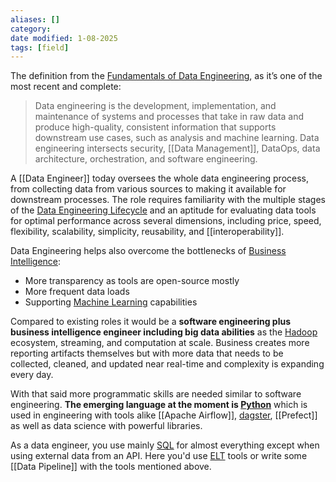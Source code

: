 ```yaml
---
aliases: []
category:
date modified: 1-08-2025
tags: [field]
---
```

The definition from the [Fundamentals of Data Engineering](https://www.oreilly.com/library/view/fundamentals-of-data/9781098108298/), as it’s one of the most recent and complete: 

> Data engineering is the development, implementation, and maintenance of systems and processes that take in raw data and produce high-quality, consistent information that supports downstream use cases, such as analysis and machine learning. Data engineering intersects security, [[Data Management]], DataOps, data architecture, orchestration, and software engineering.

A [[Data Engineer]] today oversees the whole data engineering process, from collecting data from various sources to making it available for downstream processes. The role requires familiarity with the multiple stages of the [Data Engineering Lifecycle](Data%20Lifecycle%20Management.md) and an aptitude for evaluating data tools for optimal performance across several dimensions, including price, speed, flexibility, scalability, simplicity, reusability, and [[interoperability]].

Data Engineering helps also overcome the bottlenecks of [Business Intelligence](term/business%20intelligence.md):
- More transparency as tools are open-source mostly
- More frequent data loads
- Supporting [Machine Learning](Machine%20Learning.md) capabilities 

Compared to existing roles it would be a **software engineering plus business intelligence engineer including big data abilities** as the [Hadoop](term/apache%20hadoop.md) ecosystem, streaming, and computation at scale. Business creates more reporting artifacts themselves but with more data that needs to be collected, cleaned, and updated near real-time and complexity is expanding every day.

With that said more programmatic skills are needed similar to software engineering. **The emerging language at the moment is [Python](term/python.md)** which is used in engineering with tools alike [[Apache Airflow]], [dagster](dagster.md), [[Prefect]] as well as data science with powerful libraries.

As a data engineer, you use mainly [SQL](SQL.md) for almost everything except when using external data from an API. Here you'd use [ELT](term/elt.md) tools or write some [[Data Pipeline]] with the tools mentioned above.